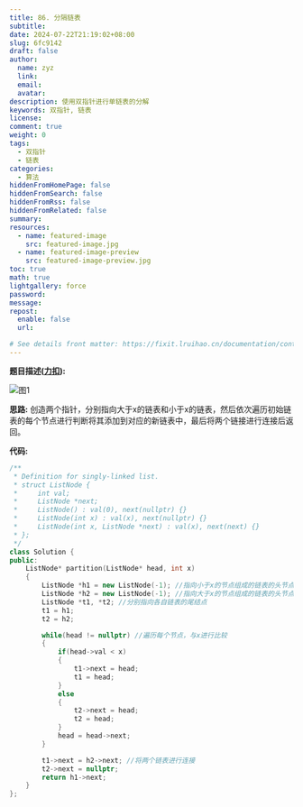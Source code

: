 ```yaml
---
title: 86. 分隔链表
subtitle:
date: 2024-07-22T21:19:02+08:00
slug: 6fc9142
draft: false
author:
  name: zyz
  link:
  email:
  avatar:
description: 使用双指针进行单链表的分解
keywords: 双指针, 链表
license:
comment: true
weight: 0
tags:
  - 双指针
  - 链表
categories:
  - 算法
hiddenFromHomePage: false
hiddenFromSearch: false
hiddenFromRss: false
hiddenFromRelated: false
summary:
resources:
  - name: featured-image
    src: featured-image.jpg
  - name: featured-image-preview
    src: featured-image-preview.jpg
toc: true
math: true
lightgallery: force
password:
message:
repost:
  enable: false
  url:

# See details front matter: https://fixit.lruihao.cn/documentation/content-management/introduction/#front-matter
---
```

**题目描述([力扣](https://leetcode.cn/problems/partition-list/)):**  

![图1](/PostsImgs/algorithm_note_1_imgs/picture1.png)

**思路:** 创造两个指针，分别指向大于x的链表和小于x的链表，然后依次遍历初始链表的每个节点进行判断将其添加到对应的新链表中，最后将两个链接进行连接后返回。

**代码:**

```c++
/**
 * Definition for singly-linked list.
 * struct ListNode {
 *     int val;
 *     ListNode *next;
 *     ListNode() : val(0), next(nullptr) {}
 *     ListNode(int x) : val(x), next(nullptr) {}
 *     ListNode(int x, ListNode *next) : val(x), next(next) {}
 * };
 */
class Solution {
public:
    ListNode* partition(ListNode* head, int x)
    {
        ListNode *h1 = new ListNode(-1); //指向小于x的节点组成的链表的头节点
        ListNode *h2 = new ListNode(-1); //指向大于x的节点组成的链表的头节点
        ListNode *t1, *t2; //分别指向各自链表的尾结点
        t1 = h1;
        t2 = h2;

        while(head != nullptr) //遍历每个节点，与x进行比较
        {
            if(head->val < x)
            {
                t1->next = head;
                t1 = head;
            }
            else
            {
                t2->next = head;
                t2 = head;
            }
            head = head->next;
        }

        t1->next = h2->next; //将两个链表进行连接
        t2->next = nullptr;
        return h1->next;
    }
};
```
